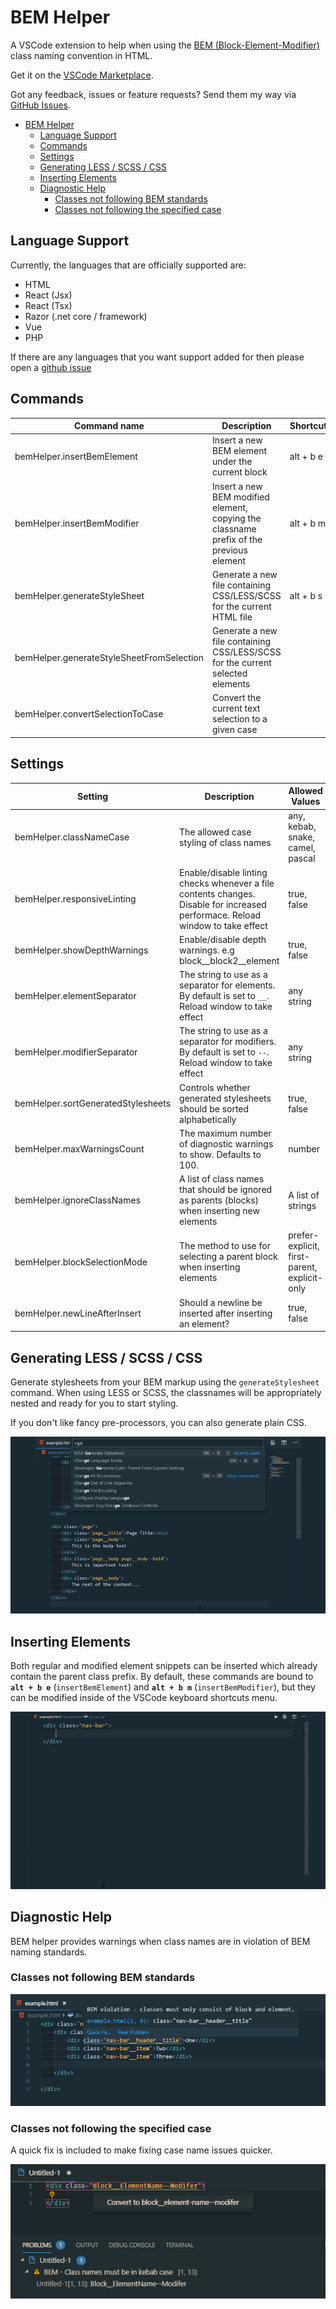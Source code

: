 # BEM Helper

A VSCode extension to help when using the [BEM (Block-Element-Modifier)](http://getbem.com/naming) class naming convention in HTML.

Get it on the [VSCode Marketplace](https://marketplace.visualstudio.com/items?itemName=Box-Of-Hats.bemhelper).

Got any feedback, issues or feature requests? Send them my way via [GitHub Issues](https://github.com/Box-Of-Hats/Bem-VSCode-Extension/issues/new).

- [BEM Helper](#bem-helper)
  - [Language Support](#language-support)
  - [Commands](#commands)
  - [Settings](#settings)
  - [Generating LESS / SCSS / CSS](#generating-less--scss--css)
  - [Inserting Elements](#inserting-elements)
  - [Diagnostic Help](#diagnostic-help)
    - [Classes not following BEM standards](#classes-not-following-bem-standards)
    - [Classes not following the specified case](#classes-not-following-the-specified-case)

## Language Support

Currently, the languages that are officially supported are:

-   HTML
-   React (Jsx)
-   React (Tsx)
-   Razor (.net core / framework)
-   Vue
-   PHP

If there are any languages that you want support added for then please open a [github issue](https://github.com/Box-Of-Hats/Bem-VSCode-Extension/issues/new)

## Commands

| Command name                              | Description                                                                             | Shortcut  |
| ----------------------------------------- | --------------------------------------------------------------------------------------- | --------- |
| bemHelper.insertBemElement                | Insert a new BEM element under the current block                                        | alt + b e |
| bemHelper.insertBemModifier               | Insert a new BEM modified element, copying the classname prefix of the previous element | alt + b m |
| bemHelper.generateStyleSheet              | Generate a new file containing CSS/LESS/SCSS for the current HTML file                  | alt + b s |
| bemHelper.generateStyleSheetFromSelection | Generate a new file containing CSS/LESS/SCSS for the current selected elements          |           |
| bemHelper.convertSelectionToCase          | Convert the current text selection to a given case                                      |           |

## Settings

| Setting                            | Description                                                                                                                    | Allowed Values                               |
| ---------------------------------- | ------------------------------------------------------------------------------------------------------------------------------ | -------------------------------------------- |
| bemHelper.classNameCase            | The allowed case styling of class names                                                                                        | any, kebab, snake, camel, pascal             |
| bemHelper.responsiveLinting        | Enable/disable linting checks whenever a file contents changes. Disable for increased performace. Reload window to take effect | true, false                                  |
| bemHelper.showDepthWarnings        | Enable/disable depth warnings. e.g block\_\_block2\_\_element                                                                  | true, false                                  |
| bemHelper.elementSeparator         | The string to use as a separator for elements. By default is set to `__`. Reload window to take effect                         | any string                                   |
| bemHelper.modifierSeparator        | The string to use as a separator for modifiers. By default is set to `--`. Reload window to take effect                        | any string                                   |
| bemHelper.sortGeneratedStylesheets | Controls whether generated stylesheets should be sorted alphabetically                                                         | true, false                                  |
| bemHelper.maxWarningsCount         | The maximum number of diagnostic warnings to show. Defaults to 100.                                                            | number                                       |
| bemHelper.ignoreClassNames         | A list of class names that should be ignored as parents (blocks) when inserting new elements                                   | A list of strings                            |
| bemHelper.blockSelectionMode       | The method to use for selecting a parent block when inserting elements                                                         | prefer-explicit, first-parent, explicit-only |
| bemHelper.newLineAfterInsert       | Should a newline be inserted after inserting an element?                                                                       | true, false                                  |

## Generating LESS / SCSS / CSS

Generate stylesheets from your BEM markup using the `generateStylesheet` command. When using LESS or SCSS, the classnames will be appropriately nested and ready for you to start styling.

If you don't like fancy pre-processors, you can also generate plain CSS.

![Generating a stylesheet from HTML](images/generate_stylesheet.gif)

## Inserting Elements

Both regular and modified element snippets can be inserted which already contain the parent class prefix. By default, these commands are bound to **`alt + b e`** (`insertBemElement`) and **`alt + b m`** (`insertBemModifier`), but they can be modified inside of the VSCode keyboard shortcuts menu.

![Inserting a BEM child element](images/add_child_element.gif)

## Diagnostic Help

BEM helper provides warnings when class names are in violation of BEM naming standards.

### Classes not following BEM standards

![Class name warnings](images/diagnostics_example.png)

### Classes not following the specified case

A quick fix is included to make fixing case name issues quicker.

![Code quick fix for incorrect class name casing](images/quickfix.png)

